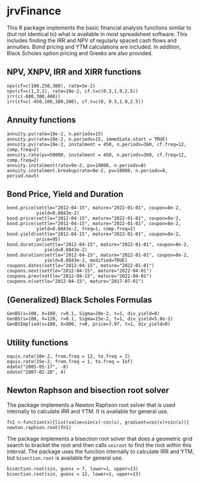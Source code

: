 # jrvFinance

This R package implements the basic financial analysis functions
similar to (but not identical to) what is available in most
spreadsheet software. This includes finding the IRR and NPV of
regularly spaced cash flows and annuities. Bond pricing and YTM
calculations are included. In addition, Black Scholes option pricing
and Greeks are also provided.

## NPV, XNPV, IRR and XIRR functions

```{r}
npv(cf=c(100,250,300), rate=5e-2)
npv(cf=c(1,3,2), rate=10e-2, cf.t=c(0.3,1.9,2.5))
irr(c(-600,300,400))
irr(cf=c(-450,100,300,200), cf.t=c(0, 0.3,1.9,2.5)) 
```

## Annuity functions

```{r}
annuity.pv(rate=10e-2, n.periods=15)
annuity.pv(rate=10e-2, n.periods=15, immediate.start = TRUE)
annuity.pv(rate=10e-2, instalment = 450, n.periods=360, cf.freq=12, comp.freq=2)
annuity.rate(pv=50000, instalment = 450, n.periods=360, cf.freq=12, comp.freq=2)
annuity.instalment(rate=9e-2, pv=10000, n.periods=8)
annuity.instalment.breakup(rate=9e-2, pv=10000, n.periods=8, period.no=5)
```

## Bond Price, Yield and Duration

```{r}
bond.price(settle="2012-04-15", mature="2022-01-01", coupon=8e-2,
           yield=8.8843e-2)
bond.price(settle="2012-04-15", mature="2022-01-01", coupon=8e-2,
bond.price(settle="2012-04-15", mature="2022-01-01", coupon=8e-2,
           yield=8.8843e-2, freq=1, comp.freq=2)
bond.yield(settle="2012-04-15", mature="2022-01-01", coupon=8e-2,
           price=95) 
bond.duration(settle="2012-04-15", mature="2022-01-01", coupon=8e-2,
              yield=8.8843e-2)
bond.duration(settle="2012-04-15", mature="2022-01-01", coupon=8e-2,
              yield=8.8843e-2, modified=TRUE)
coupons.dates(settle="2012-04-15", mature="2022-01-01")
coupons.next(settle="2012-04-15", mature="2022-04-01")
coupons.prev(settle="2012-04-15", mature="2022-04-01")
coupons.n(settle="2012-04-15", mature="2017-07-01")
```

##  (Generalized) Black Scholes Formulas


```{r}
GenBS(s=100, X=100, r=0.1, Sigma=20e-2, t=1, div_yield=0)
GenBS(s=100, X=120, r=0.1, Sigma=15e-2, t=1, div_yield=5.8e-2)
GenBSImplied(s=100, X=900, r=0, price=7.97, t=1, div_yield=0)
```

## Utility functions


```{r}
equiv.rate(10e-2, from.freq = 12, to.freq = 2) 
equiv.rate(15e-2, from.freq = 1, to.freq = Inf)
edate("2005-05-17", -8) 
edate("2007-02-28", 4) 
```

## Newton Raphson and bisection root solver

The package implements a Newton Raphson root solver that is used
internally to calculate IRR and YTM. It is available for general use.


```{r} 
fn1 <-function(x){list(value=sin(x)-cos(x), gradient=cos(x)+sin(x))} 
newton.raphson.root(fn1) 
```

The package implements a bisection root solver that does a geometric
grid search to bracket the root and then calls `uniroot` to find the
root within this interval. The package uses the function internally to
calculate IRR and YTM, but `bisection.root` is available for general
use.

```{r}
bisection.root(sin, guess = 7, lower=1, upper=13)
bisection.root(sin, guess = 12, lower=1, upper=13) 
```

